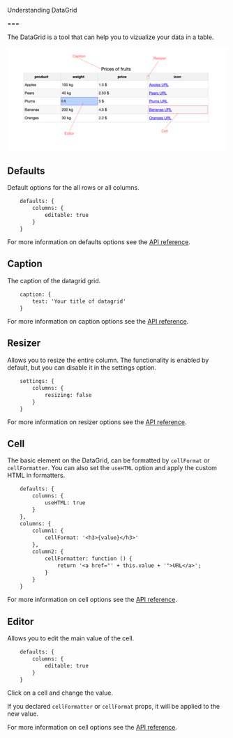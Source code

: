 Understanding DataGrid

===

The DataGrid is a tool that can help you to vizualize your data in a table.

![datagrid.png](datagrid.png)

Defaults
---------
Default options for the all rows or all columns.

```
    defaults: {
        columns: {
            editable: true
        }
    }
```

For more information on defaults options see the [API reference]().

Caption
---------

The caption of the datagrid grid.

```
    caption: {
        text: 'Your title of datagrid'
    }
```

For more information on caption options see the [API reference]().

Resizer
---------

Allows you to resize the entire column. The functionality is enabled by default,
but you can disable it in the settings option.

```
    settings: {
        columns: {
            resizing: false
        }
    }
```

For more information on resizer options see the [API reference]().

Cell
---------

The basic element on the DataGrid, can be formatted by `cellFormat` or `cellFormatter`.
You can also set the `useHTML` option and apply the custom HTML in formatters.

```
    defaults: {
        columns: {
            useHTML: true
        }
    },
    columns: {
        column1: {
            cellFormat: '<h3>{value}</h3>'
        },
        column2: {
            cellFormatter: function () {
                return '<a href="' + this.value + '">URL</a>';
            }
        }
    }
```

For more information on cell options see the [API reference]().

Editor
---------

Allows you to edit the main value of the cell.

```
    defaults: {
        columns: {
            editable: true
        }
    }
```

Click on a cell and change the value.

If you declared `cellFormatter` or `cellFormat` props, it will be applied to the
new value.

For more information on cell options see the [API reference]().